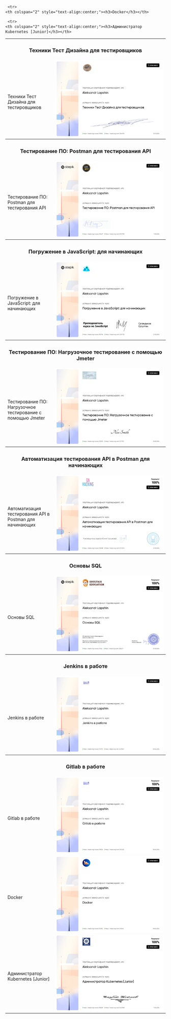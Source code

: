 <table>
  <tr>
    <th colspan="2" style="text-align:center;"><h3>Техники Тест Дизайна для тестировщиков</h3></th>
  </tr>
  <tr>
    <td width="30%">
<br>Техники Тест Дизайна для тестировщиков

  </td>
    <td width="70%">
      <img src="image/test_design.png" width="100%" title="Техники Тест Дизайна для тестировщиков">
    </td>
  </tr>
  
  <tr>
    <th colspan="2" style="text-align:center;"><h3>Тестирование ПО: Postman для тестирования API</h3></th>
  </tr>
  <tr>
    <td width="30%">

<br>Тестирование ПО: Postman для тестирования API

  </td>
    <td width="70%">
      <img src="image/postman_for_api.png" width="100%" title="Тестирование ПО: Postman для тестирования API">
    </td>
  </tr>
  
  <tr>
    <th colspan="2" style="text-align:center;"><h3>Погружение в JavaScript: для начинающих</h3></th>
  </tr>
  <tr>
    <td width="30%">

<br>Погружение в JavaScript: для начинающих

  </td>
    <td width="70%">
      <img src="image/js.png" width="100%" title="Погружение в JavaScript: для начинающих">
    </td>
  </tr>
  
  <tr>
    <th colspan="2" style="text-align:center;"><h3>Тестирование ПО: Нагрузочное тестирование с помощью Jmeter</h3></th>
  </tr>
  <tr>
    <td width="30%">

<br>Тестирование ПО: Нагрузочное тестирование с помощью Jmeter

  </td>
    <td width="70%">
      <img src="image/jmeter.png" width="100%" title="Тестирование ПО: Нагрузочное тестирование с помощью Jmeter">
    </td>
  </tr>
  
  <tr>
    <th colspan="2" style="text-align:center;"><h3>Автоматизация тестирования API в Postman для начинающих</h3></th>
  </tr>
  <tr>
    <td width="30%">

<br>Автоматизация тестирования API в Postman для начинающих

  </td>
    <td width="70%">
      <img src="image/auto_postman.png" width="100%" title="Автоматизация тестирования API в Postman для начинающих">
    </td>
  </tr>
  
  <tr>
    <th colspan="2" style="text-align:center;"><h3>Основы SQL</h3></th>
  </tr>
  <tr>
    <td width="30%">

<br>Основы SQL

  </td>
    <td width="70%">
      <img src="image/sql.png" width="100%" title="Основы SQL">
    </td>
  </tr>
  
  <tr>
    <th colspan="2" style="text-align:center;"><h3>Jenkins в работе</h3></th>
  </tr>
  <tr>
    <td width="30%">

<br>Jenkins в работе

  </td>
    <td width="70%">
      <img src="image/jenkins.png" width="100%" title="Jenkins в работе">
    </td>
  </tr>

   <tr>
    <th colspan="2" style="text-align:center;"><h3>Gitlab в работе</h3></th>
  </tr>
  <tr>
    <td width="30%">

<br>Gitlab в работе

  </td>
    <td width="70%">
      <img src="image/gitlab.png" width="100%" title="Gitlab в работе">
    </td>
  </tr>

     <tr>
    <th colspan="2" style="text-align:center;"><h3>Docker</h3></th>
  </tr>
  <tr>
    <td width="30%">

<br>Docker

  </td>
    <td width="70%">
      <img src="image/docker.png" width="100%" title="Docker">
    </td>
  </tr>

     <tr>
    <th colspan="2" style="text-align:center;"><h3>Администратор Kubernetes [Junior]</h3></th>
  </tr>
  <tr>
    <td width="30%">

<br>Администратор Kubernetes [Junior]

  </td>
    <td width="70%">
      <img src="image/kubernetes.png" width="100%" title="Администратор Kubernetes [Junior]">
    </td>
  </tr>
  
</table>
